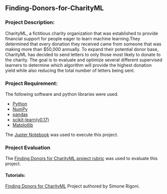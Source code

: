 ## Finding-Donors-for-CharityML

### Project Description:
CharityML, a fictitious charity organization that was established to provide financial support for people eager to learn machine learning.They determined that every donation they received came from someone that was making more than $50,000 annually. To expand their potential donor base, CharityML has decided to send letters to only those most likely to donate to the charity. The goal is to evaluate and optimize several different supervised learners to determine which algorithm will provide the highest donation yield while also reducing the total number of letters being sent.

### Project Requirement:
The following software and python libraries were used.
- [Python](https://www.python.org/downloads/release/python-364/)
- [NumPy](https://numpy.org/)
- [pandas](https://pandas.pydata.org/)
- [scikit-learn(v0.17)](https://scikit-learn.org/0.17/install.html)
- [Matplotlib](https://matplotlib.org/) </ol>

The [Jupter Notebook](https://jupyter.readthedocs.io/en/latest/install.html) was used to execute this project. 

### Project Evaluation
The [Finding Donors for CharityML project rubric](https://review.udacity.com/#!/rubrics/406/view) was used to evaluate this project.

#### Tutorials:
[Finding Donors for CharityML](https://towardsdatascience.com/finding-donors-for-charityml-project-e0f4a59dcea0) Project authored by Simone Rigoni.
